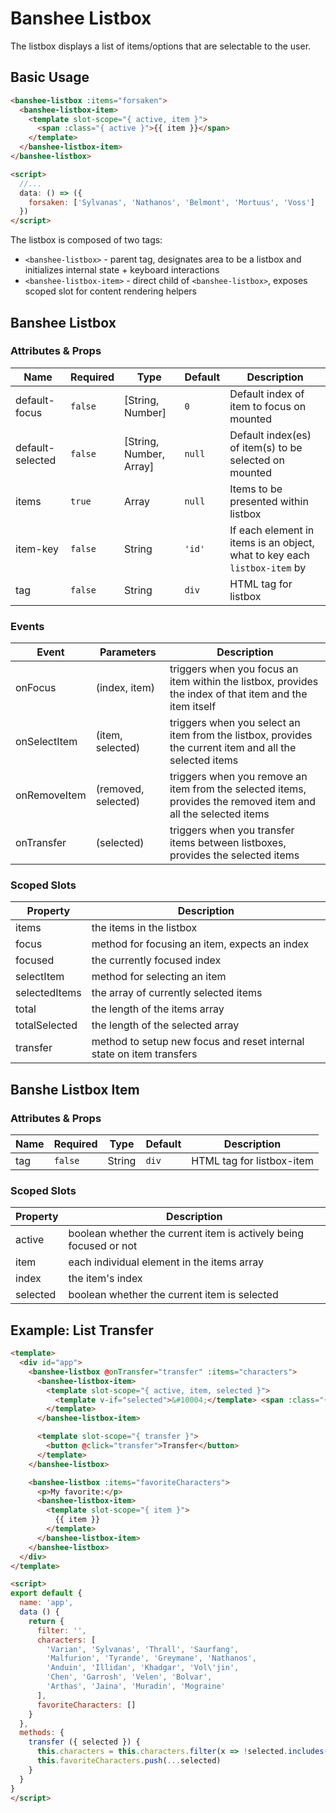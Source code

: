 # Banshee Listbox

The listbox displays a list of items/options that are selectable to the user.

## Basic Usage

```html
<banshee-listbox :items="forsaken">
  <banshee-listbox-item>
    <template slot-scope="{ active, item }">
      <span :class="{ active }">{{ item }}</span>
    </template>
  </banshee-listbox-item>
</banshee-listbox>

<script>
  //...
  data: () => ({
    forsaken: ['Sylvanas', 'Nathanos', 'Belmont', 'Mortuus', 'Voss']
  })
</script>
```

The listbox is composed of two tags:

- `<banshee-listbox>` - parent tag, designates area to be a listbox and initializes internal state + keyboard interactions
- `<banshee-listbox-item>` - direct child of `<banshee-listbox>`, exposes scoped slot for content rendering helpers

## Banshee Listbox

### Attributes & Props

| Name | Required | Type | Default | Description |
| ---  | ---      | ---  | ---     | ---         |
| default-focus | `false` | [String, Number] | `0` | Default index of item to focus on mounted |
| default-selected | `false` | [String, Number, Array] | `null` | Default index(es) of item(s) to be selected on mounted |
| items | `true` | Array | `null` | Items to be presented within listbox |
| item-key | `false` | String | `'id'` | If each element in items is an object, what to key each `listbox-item` by |
| tag | `false` | String | `div` | HTML tag for listbox |

### Events

| Event | Parameters | Description |
| ---   | ---        | ---         |
| onFocus | (index, item)  | triggers when you focus an item within the listbox, provides the index of that item and the item itself |
| onSelectItem | (item, selected) | triggers when you select an item from the listbox, provides the current item and all the selected items |
| onRemoveItem | (removed, selected) | triggers when you remove an item from the selected items, provides the removed item and all the selected items |
| onTransfer | (selected) | triggers when you transfer items between listboxes, provides the selected items |

### Scoped Slots

| Property | Description |
| ---      | ---         |
| items    | the items in the listbox |
| focus    | method for focusing an item, expects an index |
| focused  | the currently focused index |
| selectItem | method for selecting an item |
| selectedItems | the array of currently selected items |
| total | the length of the items array |
| totalSelected | the length of the selected array |
| transfer | method to setup new focus and reset internal state on item transfers |

## Banshe Listbox Item

### Attributes & Props

| Name | Required | Type | Default | Description |
| ---  | ---      | ---  | ---     | ---         |
| tag | `false` | String | `div` | HTML tag for listbox-item |

### Scoped Slots

| Property | Description |
| ---      | ---         |
| active   | boolean whether the current item is actively being focused or not |
| item     | each individual element in the items array |
| index    | the item's index |
| selected | boolean whether the current item is selected | 

## Example: List Transfer

```html
<template>
  <div id="app">
    <banshee-listbox @onTransfer="transfer" :items="characters">
      <banshee-listbox-item>
        <template slot-scope="{ active, item, selected }">
          <template v-if="selected">&#10004;</template> <span :class="{ active }">{{ item }}</span>
        </template>
      </banshee-listbox-item>

      <template slot-scope="{ transfer }">
        <button @click="transfer">Transfer</button>
      </template>
    </banshee-listbox>

    <banshee-listbox :items="favoriteCharacters">
      <p>My favorite:</p>
      <banshee-listbox-item>
        <template slot-scope="{ item }">
          {{ item }}
        </template>
      </banshee-listbox-item>
    </banshee-listbox>
  </div>
</template>

<script>
export default {
  name: 'app',
  data () {
    return {
      filter: '',
      characters: [
        'Varian', 'Sylvanas', 'Thrall', 'Saurfang',
        'Malfurion', 'Tyrande', 'Greymane', 'Nathanos',
        'Anduin', 'Illidan', 'Khadgar', 'Vol\'jin',
        'Chen', 'Garrosh', 'Velen', 'Bolvar',
        'Arthas', 'Jaina', 'Muradin', 'Mograine'
      ],
      favoriteCharacters: []
    }
  },
  methods: {
    transfer ({ selected }) {
      this.characters = this.characters.filter(x => !selected.includes(x))
      this.favoriteCharacters.push(...selected)
    }
  }
}
</script>
```